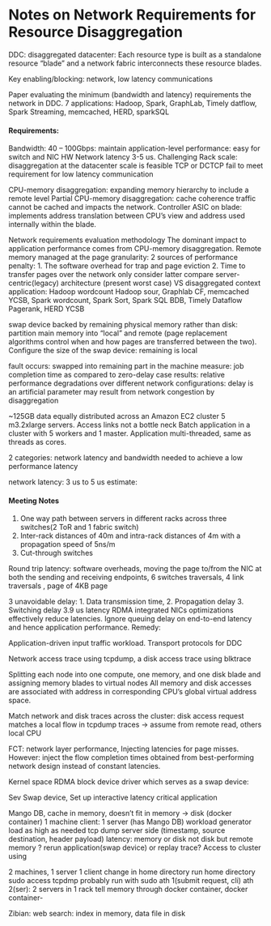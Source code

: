 # Notes on Network Requirements for Resource Disaggregation
   
DDC: disaggregated datacenter: Each resource type is built as a standalone resource “blade” and a network fabric interconnects these resource blades. 

Key enabling/blocking: network, low latency communications

Paper evaluating the minimum (bandwidth and latency) requirements the network in DDC.
7 applications: Hadoop, Spark, GraphLab, Timely datflow, Spark Streaming, memcached, HERD, sparkSQL

#### Requirements: 
Bandwidth: 40 – 100Gbps: maintain application-level performance: easy for switch and NIC HW
Network latency 3-5 us. Challenging 
Rack scale: disaggregation at the datacenter scale is feasible
TCP or DCTCP fail to meet requirement for low latency communication

CPU-memory disaggregation: expanding memory hierarchy to include a remote level
Partial CPU-memory disaggregation:  cache coherence traffic cannot be cached and impacts the network. Controller ASIC on blade: implements address translation between CPU’s view and address used internally within the blade. 

Network requirements evaluation methodology
The dominant impact to application performance comes from CPU-memory disaggregation.
Remote memory managed at the page granularity:
2 sources of performance penalty: 1. The software overhead for trap and page eviction 2. Time to transfer pages over the network only consider latter
compare server-centric(legacy) architecture (present worst case) VS disaggregated context 
application: Hadoop wordcount Hadoop sour, Graphlab CF, memcached YCSB, Spark wordcount, Spark Sort, Spark SQL BDB, Timely Dataflow Pagerank, HERD YCSB

swap device backed by remaining physical memory rather than disk: partition main memory into “local” and remote (page replacement algorithms control when and how pages are transferred between the two). Configure the size of the swap device: remaining is local

fault occurs: swapped into remaining part in the machine
measure: job completion time as compared to zero-delay case
results: relative performance degradations over different network configurations: delay is an artificial parameter may result from network congestion by disaggregation

~125GB data equally distributed across an Amazon EC2 cluster 5 m3.2xlarge servers.
Access links not a bottle neck
Batch application in a cluster with 5 workers and 1 master. Application multi-threaded, same as threads as cores.

2 categories: network latency and bandwidth needed to achieve a low performance latency

network latency: 3 us to 5 us
estimate:

#### Meeting Notes

1.   One way path between servers in different racks across three switches(2 ToR and 1 fabric switch)
2.   Inter-rack distances of 40m and intra-rack distances of 4m with a propagation speed of 5ns/m
3.   Cut-through switches

Round trip latency: software overheads, moving the page to/from the NIC at both the sending and receiving endpoints, 6 switches traversals, 4 link traversals , page of 4KB page

3 unavoidable delay: 1. Data transmission time, 2. Propagation delay 3. Switching delay
3.9	      us latency 
RDMA integrated NICs optimizations effectively reduce latencies.
Ignore queuing delay on end-to-end latency and hence application performance. Remedy:

Application-driven input traffic workload. 
Transport protocols for DDC

Network access trace using tcpdump, a disk access trace using blktrace

Splitting each node into one compute, one memory, and one disk blade and assigning memory blades to virtual nodes
All memory and disk accesses are associated with address in corresponding CPU’s global virtual address space.

Match network and disk traces across the cluster: disk access request matches a local flow in tcpdump traces -> assume from remote read, others local CPU

FCT: network layer performance, 
Injecting latencies for page misses.
However: inject the flow completion times obtained from best-performing network design instead of constant latencies. 

Kernel space RDMA block device driver which serves as a swap device:

Sev
Swap device, 
Set up interactive latency critical application

Mango DB, cache in memory, doesn’t fit in memory -> disk (docker container)
1 machine client: 1 server (has Mango DB) workload generator 
load as high as needed
tcp dump server side (timestamp, source destination, header payload) latency: memory or disk
not disk but remote memory
? rerun application(swap device) or replay trace?
Access to cluster using

2 machines, 1 server 1 client
change in home directory run home directory
sudo access 
tcpdmp probably run with sudo
ath 1(submit request, cli) ath 2(ser): 2 servers in 1 rack
tell memory through docker container, docker container- 

Zibian: web search: index in memory, data file in disk